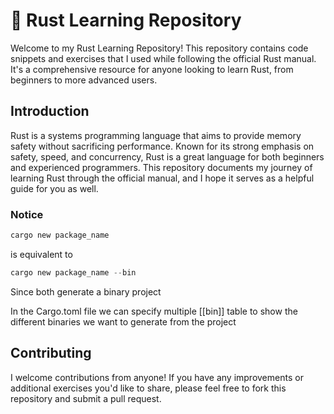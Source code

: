 # 🦀 Rust Learning Repository

Welcome to my Rust Learning Repository! This repository contains code snippets and exercises that I used while following the official Rust manual. It's a comprehensive resource for anyone looking to learn Rust, from beginners to more advanced users.

## Introduction

Rust is a systems programming language that aims to provide memory safety without sacrificing performance. Known for its strong emphasis on safety, speed, and concurrency, Rust is a great language for both beginners and experienced programmers. This repository documents my journey of learning Rust through the official manual, and I hope it serves as a helpful guide for you as well.

### Notice 
```rust
cargo new package_name
```

is equivalent to

```rust
cargo new package_name --bin
```

Since both generate a binary project

In the Cargo.toml file we can specify multiple [[bin]] table to show the different binaries we want 
to generate from the project

## Contributing

I welcome contributions from anyone! If you have any improvements or additional exercises you'd like to share, please feel free to fork this repository and submit a pull request.